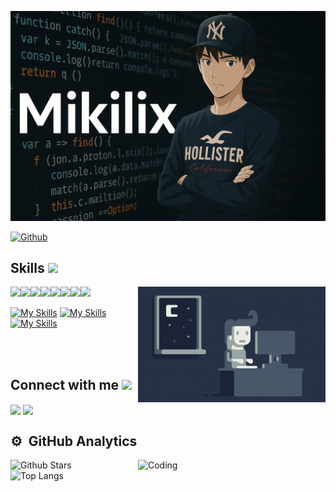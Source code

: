 ![Mikilix Banner](https://github.com/Mikilix2006/Mikilix2006/blob/main/assets/BannerPerfil.png)

<!--<img alt="Night Coding" src="./assets/Hand%20Wave.gif" width='40' align="left"/><h2>Miguel here 👋</h2>-->

<!-- ## 👋 &nbsp;Hey there! I'm Aditya -->

<!--
### 👨🏻‍💻 &nbsp;About Me
-->

<!--
💡 &nbsp;I like to explore new technologies and develop software solutions and quick hacks.\
🎓 &nbsp;I'm currently studying Computer Science and Mathematics at the University of Massachusetts Amherst.\
🌱 &nbsp;I'm on track for learning more about Artificial Intelligence, Systems Design, and Cloud Architecture.\
✍️ &nbsp;In my free time, I pursue Graphic Design and Blog Writing as hobbies/side hustles.\
💬 &nbsp;Feel free to reach out to me for pro bono consulting and volunteering, or just for some interesting discussion.\
✉️ &nbsp;You can shoot me an email at avsingh@umass.edu! I'll try to respond as soon as I can.\
📄 &nbsp;Please have a look at my [Résumé](https://www.adityavsingh.com/resume.html) for more details about me. I'm open to feedback and suggestions!
-->

[![Github](https://img.shields.io/github/followers/Mikilix2006?label=Follow&style=social)](https://github.com/Mikilix2006)


<h2> Skills <img src = "https://media2.giphy.com/media/QssGEmpkyEOhBCb7e1/giphy.gif?cid=ecf05e47a0n3gi1bfqntqmob8g9aid1oyj2wr3ds3mg700bl&rid=giphy.gif" width = 32px> </h2>

<img alt="Night Coding" src="https://raw.githubusercontent.com/AVS1508/AVS1508/master/assets/Night-Coding.gif" align="right"/>

<img width ='32px' src ='https://github.com/rahulbanerjee26/githubProfileReadmeGenerator/blob/main/icons/java.svg'><img width ='32px' src ='https://raw.githubusercontent.com/rahulbanerjee26/githubAboutMeGenerator/main/icons/python.svg'><img width ='32px' src ='https://raw.githubusercontent.com/rahulbanerjee26/githubAboutMeGenerator/main/icons/html.svg'><img width ='32px' src ='https://raw.githubusercontent.com/rahulbanerjee26/githubAboutMeGenerator/main/icons/css.svg'><img width ='32px' src ='https://github.com/rahulbanerjee26/githubProfileReadmeGenerator/blob/main/icons/aws.svg'><img width ='32px' src ='https://github.com/rahulbanerjee26/githubProfileReadmeGenerator/blob/main/icons/bash.svg'><img width ='32px' src ='https://github.com/rahulbanerjee26/githubProfileReadmeGenerator/blob/main/icons/git.svg'><img width ='32px' src ='https://github.com/rahulbanerjee26/githubProfileReadmeGenerator/blob/main/icons/github.svg'>

[![My Skills](https://skillicons.dev/icons?i=vscode,eclipse)](https://skillicons.dev)
[![My Skills](https://skillicons.dev/icons?i=github,gitlab)](https://skillicons.dev)
[![My Skills](https://skillicons.dev/icons?i=mint)](https://skillicons.dev)
<!--[![My Skills](https://skillicons.dev/icons?i=gmail,instagram,linkedin,discord)](https://skillicons.dev)-->

<br><br>


<h2> Connect with me <img src='https://raw.githubusercontent.com/ShahriarShafin/ShahriarShafin/main/Assets/handshake.gif' width="100px"> </h2>
<!--<a href = 'https://www.linkedin.com/in/aditya-deshmukh-561a371a8'> <img width = '32px' align= 'center' src="https://raw.githubusercontent.com/rahulbanerjee26/githubAboutMeGenerator/main/icons/linked-in-alt.svg"/></a> -->
<a href = 'https://x.com/Mikilix06'> <img width = '32px' align= 'center' src="https://raw.githubusercontent.com/rahulbanerjee26/githubAboutMeGenerator/main/icons/twitter.svg"/></a> 
<a href = 'https://www.instagram.com/miguel.glezzz_'> <img width = '32px' align= 'center' src="https://github.com/rahulbanerjee26/githubProfileReadmeGenerator/blob/main/icons/instagram.svg"/></a> 

<br>

<h2> ⚙️ &nbsp;GitHub Analytics </h2>

<img align="right" alt="Coding" width="300" src="https://cdn.dribbble.com/users/1277312/screenshots/14733298/media/39b1045e593737587dd60e42c8422d1f.gif" >

![Github Stars](https://github-readme-stats.vercel.app/api?username=Mikilix2006&show_icons=true&locale=en&count_private=true&hide_rank=true&custom_title=My%20GitHub%20Stats&disable_animations=true&theme=tokyonight)
<br>
![Top Langs](https://github-readme-stats-eight-theta.vercel.app/api/top-langs/?username=Mikilix2006&layout=compact&langs_count=8&theme=tokyonight) 
<!--<br>
<img src="https://github-readme-streak-stats.herokuapp.com/?user=Mikilix2006&theme=tokyonight" />-->

<!--
<p align="center">
<a href="https://github.com/Mikilix2006">
  <img height="180em" src="https://github-readme-stats-eight-theta.vercel.app/api/top-langs/?username=Mikilix2006&layout=compact&langs_count=8&theme=tokyonight"/>
</a>
</p>
-->


<p align="center">
<!--<a href="https://www.adityavsingh.com"><img src="https://img.shields.io/badge/-adityavsingh.com-3423A6?style=flat&logo=Google-Chrome&logoColor=white"/></a>
<a href="https://linkedin.com/in/AVS1508"><img src="https://img.shields.io/badge/-Aditya%20Vikram%20Singh-0077B5?style=flat&logo=Linkedin&logoColor=white"/></a>
<a href="mailto:avsingh@umass.edu"><img src="https://img.shields.io/badge/-avsingh@umass.edu-D14836?style=flat&logo=Gmail&logoColor=white"/></a>
<a href="https://instagram.com/adityavs_"><img src="https://img.shields.io/badge/-@adityavs__-E4405F?style=flat&logo=Instagram&logoColor=white"/></a>
<a href="https://facebook.com/AVS1508"><img src="https://img.shields.io/badge/-@AVS1508-1877F2?style=flat&logo=Facebook&logoColor=white"/></a>
<a href="https://www.pinterest.ca/AVS1508"><img src="https://img.shields.io/badge/-@AVS1508-BD081C?style=flat&logo=Pinterest&logoColor=white"/></a>
<a href="https://www.behance.net/AVS1508"><img src="https://img.shields.io/badge/-@AVS1508-1769FF?style=flat&logo=Behance&logoColor=white"/></a>-->
</p>
